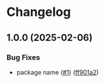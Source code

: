 # Changelog

## 1.0.0 (2025-02-06)


### Bug Fixes

* package name ([#1](https://github.com/skyrpex/opaque-type/issues/1)) ([ff901a2](https://github.com/skyrpex/opaque-type/commit/ff901a21fc0297e0450c606ca498177f7a37136c))
